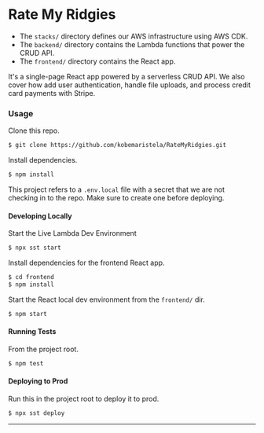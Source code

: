 # Rate My Ridgies

- The `stacks/` directory defines our AWS infrastructure using AWS CDK.
- The `backend/` directory contains the Lambda functions that power the CRUD API.
- The `frontend/` directory contains the React app.

It's a single-page React app powered by a serverless CRUD API. We also cover how add user authentication, handle file uploads, and process credit card payments with Stripe.

### Usage

Clone this repo.

```bash
$ git clone https://github.com/kobemaristela/RateMyRidgies.git
```

Install dependencies.

```bash
$ npm install
```

This project refers to a `.env.local` file with a secret that we are not checking in to the repo. Make sure to create one before deploying.

#### Developing Locally

Start the Live Lambda Dev Environment

```bash
$ npx sst start
```

Install dependencies for the frontend React app.

```bash
$ cd frontend
$ npm install
```

Start the React local dev environment from the `frontend/` dir.

```bash
$ npm start
```

#### Running Tests

From the project root.

```bash
$ npm test
```

#### Deploying to Prod

Run this in the project root to deploy it to prod.

```bash
$ npx sst deploy
```

---